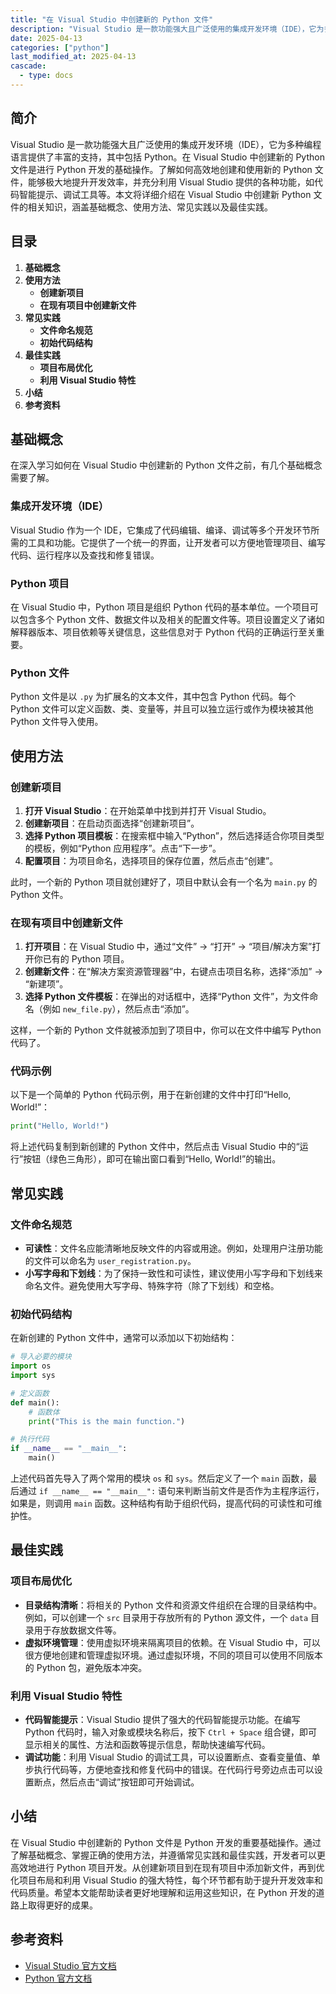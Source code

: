 ```yaml
---
title: "在 Visual Studio 中创建新的 Python 文件"
description: "Visual Studio 是一款功能强大且广泛使用的集成开发环境（IDE），它为多种编程语言提供了丰富的支持，其中包括 Python。在 Visual Studio 中创建新的 Python 文件是进行 Python 开发的基础操作。了解如何高效地创建和使用新的 Python 文件，能够极大地提升开发效率，并充分利用 Visual Studio 提供的各种功能，如代码智能提示、调试工具等。本文将详细介绍在 Visual Studio 中创建新 Python 文件的相关知识，涵盖基础概念、使用方法、常见实践以及最佳实践。"
date: 2025-04-13
categories: ["python"]
last_modified_at: 2025-04-13
cascade:
  - type: docs
---
```



## 简介
Visual Studio 是一款功能强大且广泛使用的集成开发环境（IDE），它为多种编程语言提供了丰富的支持，其中包括 Python。在 Visual Studio 中创建新的 Python 文件是进行 Python 开发的基础操作。了解如何高效地创建和使用新的 Python 文件，能够极大地提升开发效率，并充分利用 Visual Studio 提供的各种功能，如代码智能提示、调试工具等。本文将详细介绍在 Visual Studio 中创建新 Python 文件的相关知识，涵盖基础概念、使用方法、常见实践以及最佳实践。

<!-- more -->
## 目录
1. **基础概念**
2. **使用方法**
    - **创建新项目**
    - **在现有项目中创建新文件**
3. **常见实践**
    - **文件命名规范**
    - **初始代码结构**
4. **最佳实践**
    - **项目布局优化**
    - **利用 Visual Studio 特性**
5. **小结**
6. **参考资料**

## 基础概念
在深入学习如何在 Visual Studio 中创建新的 Python 文件之前，有几个基础概念需要了解。

### 集成开发环境（IDE）
Visual Studio 作为一个 IDE，它集成了代码编辑、编译、调试等多个开发环节所需的工具和功能。它提供了一个统一的界面，让开发者可以方便地管理项目、编写代码、运行程序以及查找和修复错误。

### Python 项目
在 Visual Studio 中，Python 项目是组织 Python 代码的基本单位。一个项目可以包含多个 Python 文件、数据文件以及相关的配置文件等。项目设置定义了诸如解释器版本、项目依赖等关键信息，这些信息对于 Python 代码的正确运行至关重要。

### Python 文件
Python 文件是以 `.py` 为扩展名的文本文件，其中包含 Python 代码。每个 Python 文件可以定义函数、类、变量等，并且可以独立运行或作为模块被其他 Python 文件导入使用。

## 使用方法

### 创建新项目
1. **打开 Visual Studio**：在开始菜单中找到并打开 Visual Studio。
2. **创建新项目**：在启动页面选择“创建新项目”。
3. **选择 Python 项目模板**：在搜索框中输入“Python”，然后选择适合你项目类型的模板，例如“Python 应用程序”。点击“下一步”。
4. **配置项目**：为项目命名，选择项目的保存位置，然后点击“创建”。

此时，一个新的 Python 项目就创建好了，项目中默认会有一个名为 `main.py` 的 Python 文件。

### 在现有项目中创建新文件
1. **打开项目**：在 Visual Studio 中，通过“文件” -> “打开” -> “项目/解决方案”打开你已有的 Python 项目。
2. **创建新文件**：在“解决方案资源管理器”中，右键点击项目名称，选择“添加” -> “新建项”。
3. **选择 Python 文件模板**：在弹出的对话框中，选择“Python 文件”，为文件命名（例如 `new_file.py`），然后点击“添加”。

这样，一个新的 Python 文件就被添加到了项目中，你可以在文件中编写 Python 代码了。

### 代码示例
以下是一个简单的 Python 代码示例，用于在新创建的文件中打印“Hello, World!”：

```python
print("Hello, World!")
```

将上述代码复制到新创建的 Python 文件中，然后点击 Visual Studio 中的“运行”按钮（绿色三角形），即可在输出窗口看到“Hello, World!”的输出。

## 常见实践

### 文件命名规范
- **可读性**：文件名应能清晰地反映文件的内容或用途。例如，处理用户注册功能的文件可以命名为 `user_registration.py`。
- **小写字母和下划线**：为了保持一致性和可读性，建议使用小写字母和下划线来命名文件。避免使用大写字母、特殊字符（除了下划线）和空格。

### 初始代码结构
在新创建的 Python 文件中，通常可以添加以下初始结构：

```python
# 导入必要的模块
import os
import sys

# 定义函数
def main():
    # 函数体
    print("This is the main function.")

# 执行代码
if __name__ == "__main__":
    main()
```

上述代码首先导入了两个常用的模块 `os` 和 `sys`。然后定义了一个 `main` 函数，最后通过 `if __name__ == "__main__":` 语句来判断当前文件是否作为主程序运行，如果是，则调用 `main` 函数。这种结构有助于组织代码，提高代码的可读性和可维护性。

## 最佳实践

### 项目布局优化
- **目录结构清晰**：将相关的 Python 文件和资源文件组织在合理的目录结构中。例如，可以创建一个 `src` 目录用于存放所有的 Python 源文件，一个 `data` 目录用于存放数据文件等。
- **虚拟环境管理**：使用虚拟环境来隔离项目的依赖。在 Visual Studio 中，可以很方便地创建和管理虚拟环境。通过虚拟环境，不同的项目可以使用不同版本的 Python 包，避免版本冲突。

### 利用 Visual Studio 特性
- **代码智能提示**：Visual Studio 提供了强大的代码智能提示功能。在编写 Python 代码时，输入对象或模块名称后，按下 `Ctrl + Space` 组合键，即可显示相关的属性、方法和函数等提示信息，帮助快速编写代码。
- **调试功能**：利用 Visual Studio 的调试工具，可以设置断点、查看变量值、单步执行代码等，方便地查找和修复代码中的错误。在代码行号旁边点击可以设置断点，然后点击“调试”按钮即可开始调试。

## 小结
在 Visual Studio 中创建新的 Python 文件是 Python 开发的重要基础操作。通过了解基础概念、掌握正确的使用方法，并遵循常见实践和最佳实践，开发者可以更高效地进行 Python 项目开发。从创建新项目到在现有项目中添加新文件，再到优化项目布局和利用 Visual Studio 的强大特性，每个环节都有助于提升开发效率和代码质量。希望本文能帮助读者更好地理解和运用这些知识，在 Python 开发的道路上取得更好的成果。

## 参考资料
- [Visual Studio 官方文档](https://docs.microsoft.com/zh-cn/visualstudio/)
- [Python 官方文档](https://docs.python.org/zh-cn/3/)